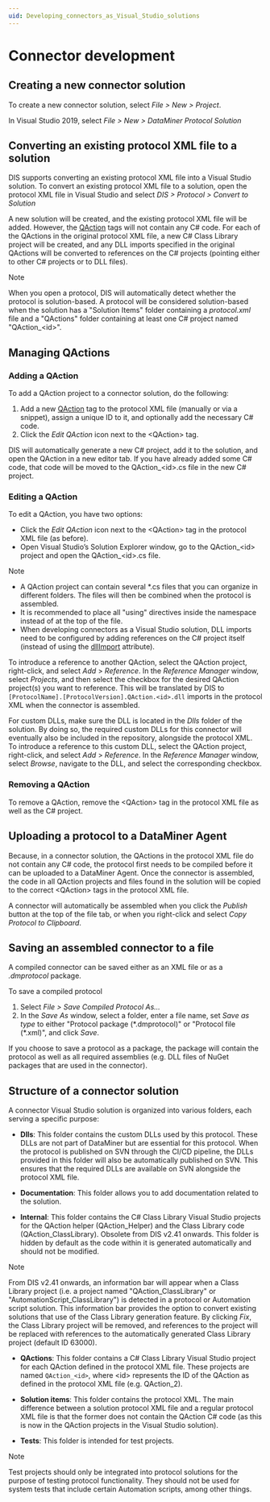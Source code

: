 ```yaml
---
uid: Developing_connectors_as_Visual_Studio_solutions
---
```


# Connector development

## Creating a new connector solution

To create a new connector solution, select *File \> New \> Project*.

In Visual Studio 2019, select *File \> New \> DataMiner Protocol Solution*

## Converting an existing protocol XML file to a solution

DIS supports converting an existing protocol XML file into a Visual Studio solution. To convert an existing protocol XML file to a solution, open the protocol XML file in Visual Studio and select *DIS \> Protocol \> Convert to Solution*

A new solution will be created, and the existing protocol XML file will be added. However, the [QAction](xref:Protocol.QActions.QAction) tags will not contain any C# code. For each of the QActions in the original protocol XML file, a new C# Class Library project will be created, and any DLL imports specified in the original QActions will be converted to references on the C# projects (pointing either to other C# projects or to DLL files).

> [!NOTE]
> When you open a protocol, DIS will automatically detect whether the protocol is solution-based. A protocol will be considered solution-based when the solution has a "Solution Items" folder containing a *protocol.xml* file and a "QActions" folder containing at least one C# project named "QAction\_\<id>".

## Managing QActions

### Adding a QAction

To add a QAction project to a connector solution, do the following:

1. Add a new [QAction](xref:Protocol.QActions.QAction) tag to the protocol XML file (manually or via a snippet), assign a unique ID to it, and optionally add the necessary C# code.
1. Click the *Edit QAction* icon next to the \<QAction> tag.

DIS will automatically generate a new C# project, add it to the solution, and open the QAction in a new editor tab. If you have already added some C# code, that code will be moved to the QAction\_\<id>.cs file in the new C# project.

### Editing a QAction

To edit a QAction, you have two options:

- Click the *Edit QAction* icon next to the \<QAction> tag in the protocol XML file (as before).
- Open Visual Studio’s Solution Explorer window, go to the QAction\_\<id> project and open the QAction\_\<id>.cs file.

> [!NOTE]
>
> - A QAction project can contain several \*.cs files that you can organize in different folders. The files will then be combined when the protocol is assembled.
> - It is recommended to place all "using" directives inside the namespace instead of at the top of the file.
> - When developing connectors as a Visual Studio solution, DLL imports need to be configured by adding references on the C# project itself (instead of using the [dllImport](xref:Protocol.QActions.QAction-dllImport) attribute).

To introduce a reference to another QAction, select the QAction project, right-click, and select *Add* > *Reference*. In the *Reference Manager* window, select *Projects*, and then select the checkbox for the desired QAction project(s) you want to reference. This will be translated by DIS to `[ProtocolName].[ProtocolVersion].QAction.<id>.dll` imports in the protocol XML when the connector is assembled.

For custom DLLs, make sure the DLL is located in the *Dlls* folder of the solution. By doing so, the required custom DLLs for this connector will eventually also be included in the repository, alongside the protocol XML. To introduce a reference to this custom DLL, select the QAction project, right-click, and select *Add* > *Reference*. In the *Reference Manager* window, select *Browse*, navigate to the DLL, and select the corresponding checkbox.

### Removing a QAction

To remove a QAction, remove the \<QAction> tag in the protocol XML file as well as the C# project.

## Uploading a protocol to a DataMiner Agent

Because, in a connector solution, the QActions in the protocol XML file do not contain any C# code, the protocol first needs to be compiled before it can be uploaded to a DataMiner Agent. Once the connector is assembled, the code in all QAction projects and files found in the solution will be copied to the correct \<QAction> tags in the protocol XML file.

A connector will automatically be assembled when you click the *Publish* button at the top of the file tab, or when you right-click and select *Copy Protocol to Clipboard*.

## Saving an assembled connector to a file

A compiled connector can be saved either as an XML file or as a *.dmprotocol* package.

To save a compiled protocol

1. Select *File \> Save Compiled Protocol As...*
1. In the *Save As* window, select a folder, enter a file name, set *Save as type* to either "Protocol package (\*.dmprotocol)" or "Protocol file (\*.xml)", and click *Save*.

If you choose to save a protocol as a package, the package will contain the protocol as well as all required assemblies (e.g. DLL files of NuGet packages that are used in the connector).

## Structure of a connector solution

A connector Visual Studio solution is organized into various folders, each serving a specific purpose:

- **Dlls**: This folder contains the custom DLLs used by this protocol. These DLLs are not part of DataMiner but are essential for this protocol. When the protocol is published on SVN through the CI/CD pipeline, the DLLs provided in this folder will also be automatically published on SVN. This ensures that the required DLLs are available on SVN alongside the protocol XML file.

- **Documentation**: This folder allows you to add documentation related to the solution.

- **Internal**: This folder contains the C# Class Library Visual Studio projects for the QAction helper (QAction_Helper) and the Class Library code (QAction_ClassLibrary). Obsolete from DIS v2.41 onwards. This folder is hidden by default as the code within it is generated automatically and should not be modified.

> [!NOTE]
> From DIS v2.41 onwards, an information bar will appear when a Class Library project (i.e. a project named "QAction_ClassLibrary" or "AutomationScript_ClassLibrary") is detected in a protocol or Automation script solution. This information bar provides the option to convert existing solutions that use of the Class Library generation feature. By clicking *Fix*, the Class Library project will be removed, and references to the project will be replaced with references to the automatically generated Class Library project (default ID 63000).

- **QActions**: This folder contains a C# Class Library Visual Studio project for each QAction defined in the protocol XML file. These projects are named `QAction_<id>`, where \<id> represents the ID of the QAction as defined in the protocol XML file (e.g. QAction_2).

- **Solution items**: This folder contains the protocol XML. The main difference between a solution protocol XML file and a regular protocol XML file is that the former does not contain the QAction C# code (as this is now in the QAction projects in the Visual Studio solution).

- **Tests**: This folder is intended for test projects.

> [!NOTE]
> Test projects should only be integrated into protocol solutions for the purpose of testing protocol functionality. They should not be used for system tests that include certain Automation scripts, among other things.

